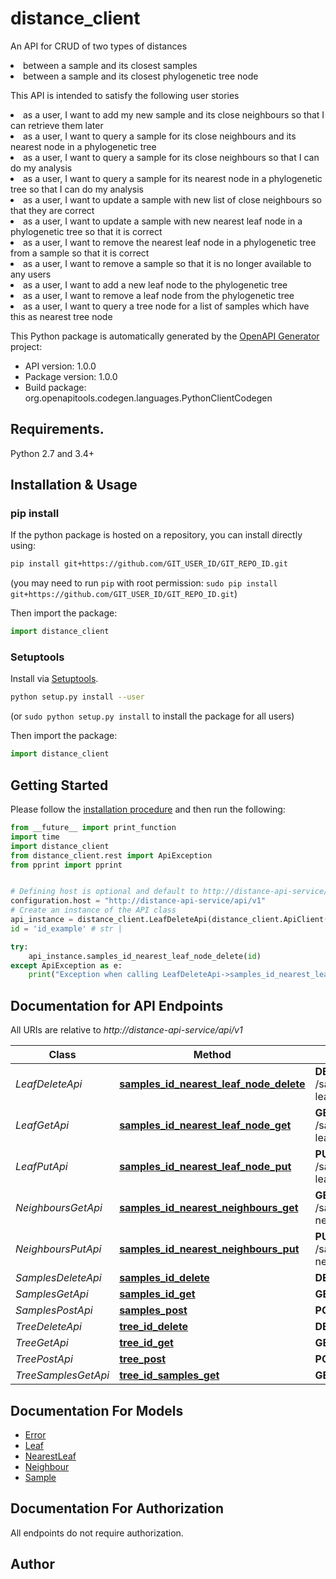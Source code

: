 # distance_client
<p>An API for CRUD of two types of distances <li> between a sample and its closest samples <li> between a sample and its closest phylogenetic tree node <p>This API is intended to satisfy the following user stories <li> as a user, I want to add my new sample and its close neighbours so that I can retrieve them later <li> as a user, I want to query a sample for its close neighbours and its nearest node in a phylogenetic tree <li> as a user, I want to query a sample for its close neighbours so that I can do my analysis <li> as a user, I want to query a sample for its nearest node in a phylogenetic tree so that I can do my analysis <li> as a user, I want to update a sample with new list of close neighbours so that they are correct <li> as a user, I want to update a sample with new nearest leaf node in a phylogenetic tree so that it is correct <li> as a user, I want to remove the nearest leaf node in a phylogenetic tree from a sample so that it is correct <li> as a user, I want to remove a sample so that it is no longer available to any users <li> as a user, I want to add a new leaf node to the phylogenetic tree <li> as a user, I want to remove a leaf node from the phylogenetic tree <li> as a user, I want to query a tree node for a list of samples which have this as nearest tree node

This Python package is automatically generated by the [OpenAPI Generator](https://openapi-generator.tech) project:

- API version: 1.0.0
- Package version: 1.0.0
- Build package: org.openapitools.codegen.languages.PythonClientCodegen

## Requirements.

Python 2.7 and 3.4+

## Installation & Usage
### pip install

If the python package is hosted on a repository, you can install directly using:

```sh
pip install git+https://github.com/GIT_USER_ID/GIT_REPO_ID.git
```
(you may need to run `pip` with root permission: `sudo pip install git+https://github.com/GIT_USER_ID/GIT_REPO_ID.git`)

Then import the package:
```python
import distance_client 
```

### Setuptools

Install via [Setuptools](http://pypi.python.org/pypi/setuptools).

```sh
python setup.py install --user
```
(or `sudo python setup.py install` to install the package for all users)

Then import the package:
```python
import distance_client
```

## Getting Started

Please follow the [installation procedure](#installation--usage) and then run the following:

```python
from __future__ import print_function
import time
import distance_client
from distance_client.rest import ApiException
from pprint import pprint


# Defining host is optional and default to http://distance-api-service/api/v1
configuration.host = "http://distance-api-service/api/v1"
# Create an instance of the API class
api_instance = distance_client.LeafDeleteApi(distance_client.ApiClient(configuration))
id = 'id_example' # str | 

try:
    api_instance.samples_id_nearest_leaf_node_delete(id)
except ApiException as e:
    print("Exception when calling LeafDeleteApi->samples_id_nearest_leaf_node_delete: %s\n" % e)

```

## Documentation for API Endpoints

All URIs are relative to *http://distance-api-service/api/v1*

Class | Method | HTTP request | Description
------------ | ------------- | ------------- | -------------
*LeafDeleteApi* | [**samples_id_nearest_leaf_node_delete**](docs/LeafDeleteApi.md#samples_id_nearest_leaf_node_delete) | **DELETE** /samples/{id}/nearest-leaf-node | 
*LeafGetApi* | [**samples_id_nearest_leaf_node_get**](docs/LeafGetApi.md#samples_id_nearest_leaf_node_get) | **GET** /samples/{id}/nearest-leaf-node | 
*LeafPutApi* | [**samples_id_nearest_leaf_node_put**](docs/LeafPutApi.md#samples_id_nearest_leaf_node_put) | **PUT** /samples/{id}/nearest-leaf-node | 
*NeighboursGetApi* | [**samples_id_nearest_neighbours_get**](docs/NeighboursGetApi.md#samples_id_nearest_neighbours_get) | **GET** /samples/{id}/nearest-neighbours | 
*NeighboursPutApi* | [**samples_id_nearest_neighbours_put**](docs/NeighboursPutApi.md#samples_id_nearest_neighbours_put) | **PUT** /samples/{id}/nearest-neighbours | 
*SamplesDeleteApi* | [**samples_id_delete**](docs/SamplesDeleteApi.md#samples_id_delete) | **DELETE** /samples/{id} | 
*SamplesGetApi* | [**samples_id_get**](docs/SamplesGetApi.md#samples_id_get) | **GET** /samples/{id} | 
*SamplesPostApi* | [**samples_post**](docs/SamplesPostApi.md#samples_post) | **POST** /samples | 
*TreeDeleteApi* | [**tree_id_delete**](docs/TreeDeleteApi.md#tree_id_delete) | **DELETE** /tree/{id} | 
*TreeGetApi* | [**tree_id_get**](docs/TreeGetApi.md#tree_id_get) | **GET** /tree/{id} | 
*TreePostApi* | [**tree_post**](docs/TreePostApi.md#tree_post) | **POST** /tree | 
*TreeSamplesGetApi* | [**tree_id_samples_get**](docs/TreeSamplesGetApi.md#tree_id_samples_get) | **GET** /tree/{id}/samples | 


## Documentation For Models

 - [Error](docs/Error.md)
 - [Leaf](docs/Leaf.md)
 - [NearestLeaf](docs/NearestLeaf.md)
 - [Neighbour](docs/Neighbour.md)
 - [Sample](docs/Sample.md)


## Documentation For Authorization

 All endpoints do not require authorization.

## Author




